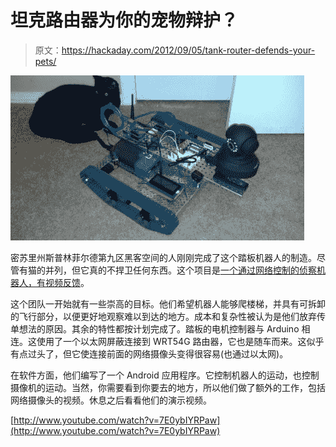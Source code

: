 # 坦克路由器为你的宠物辩护？

> 原文：<https://hackaday.com/2012/09/05/tank-router-defends-your-pets/>

![](img/0cb5dbe49f65758b2d81e952a7a751cc.png "tank-tread-robot")

密苏里州斯普林菲尔德第九区黑客空间的人刚刚完成了这个踏板机器人的制造。尽管有猫的并列，但它真的不捍卫任何东西。这个项目是[一个通过网络控制的侦察机器人，有视频反馈](http://section9.choamco.com/mjolnir/)。

这个团队一开始就有一些崇高的目标。他们希望机器人能够爬楼梯，并具有可拆卸的飞行部分，以便更好地观察难以到达的地方。成本和复杂性被认为是他们放弃传单想法的原因。其余的特性都按计划完成了。踏板的电机控制器与 Arduino 相连。这使用了一个以太网屏蔽连接到 WRT54G 路由器，它也是随车而来。这似乎有点过头了，但它使连接前面的网络摄像头变得很容易(也通过以太网)。

在软件方面，他们编写了一个 Android 应用程序。它控制机器人的运动，也控制摄像机的运动。当然，你需要看到你要去的地方，所以他们做了额外的工作，包括网络摄像头的视频。休息之后看看他们的演示视频。

[http://www.youtube.com/watch?v=7E0ybIYRPaw](http://www.youtube.com/watch?v=7E0ybIYRPaw)